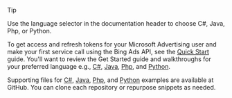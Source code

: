> [!TIP]
> Use the language selector in the documentation header to choose C#, Java, Php, or Python. 
> 
> To get access and refresh tokens for your Microsoft Advertising user and make your first service call using the Bing Ads API, see the [Quick Start](../authentication-oauth-quick-start.md) guide. You'll want to review the Get Started guide and walkthroughs for your preferred language e.g., [C#](../get-started-csharp.md), [Java](../get-started-java.md), [Php](../get-started-php.md), and [Python](../get-started-python.md). 
>
> Supporting files for [C#](https://github.com/BingAds/BingAds-dotNet-SDK/tree/main/examples/BingAdsExamples), [Java](https://github.com/BingAds/BingAds-Java-SDK/tree/main/examples/BingAdsDesktopApp), [Php](https://github.com/BingAds/BingAds-PHP-SDK/tree/main/samples), and [Python](https://github.com/BingAds/BingAds-Python-SDK/tree/main/examples) examples are available at GitHub. You can clone each repository or repurpose snippets as needed. 
